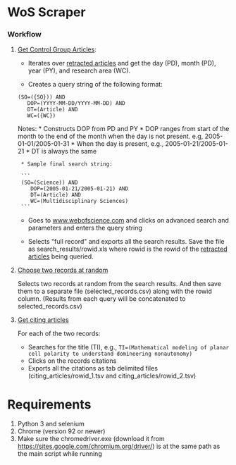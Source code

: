 # WoS Scraper

### Workflow

1. [Get Control Group Articles](scripts/01_get_control_articles.py):
    
    - Iterates over [retracted articles](data/new_retracted_articles.csv) and get the day (PD), month (PD), year (PY), and research area (WC). 
    
    - Creates a query string of the following format:

    ```
    (SO=({SO})) AND 
       DOP=(YYYY-MM-DD/YYYY-MM-DD) AND 
       DT=(Article) AND 
       WC=({WC})
    ```

    Notes:
        * Constructs DOP from PD and PY
            * DOP ranges from start of the month to the end of the month when the day is not present. e.g, 2005-01-01/2005-01-31
            * When the day is present, e.g., 2005-01-21/2005-01-21 
        * DT is always the same

        * Sample final search string:

        ```
        (SO=(Science)) AND 
           DOP=(2005-01-21/2005-01-21) AND 
           DT=(Article) AND 
           WC=(Multidisciplinary Sciences)
        ```

    - Goes to www.webofscience.com and clicks on advanced search and parameters and enters the query string

    - Selects "full record" and exports all the search results. Save the file as search_results/rowid.xls where rowid is the rowid of the [retracted articles](data/new_retracted_articles.csv) being queried.

2. [Choose two records at random](scripts/02_choose_records_at_random.py) 

    Selects two records at random from the search results. And then save them to a separate file (selected_records.csv) along with the rowid column. (Results from each query will be concatenated to selected_records.csv) 

3. [Get citing articles](scripts/03_get_citing_articles.py)
    
    For each of the two records:
    * Searches for the title (TI), e.g., ```TI=(Mathematical modeling of planar cell polarity to understand domineering nonautonomy)```
    * Clicks on the records citations
    * Exports all the citations as tab delimited files (citing_articles/rowid_1.tsv and citing_articles/rowid_2.tsv)

# Requirements

1. Python 3 and selenium 
2. Chrome (version 92 or newer)
3. Make sure the chromedriver.exe (download it from https://sites.google.com/chromium.org/driver/) is at the same path as the main script while running

